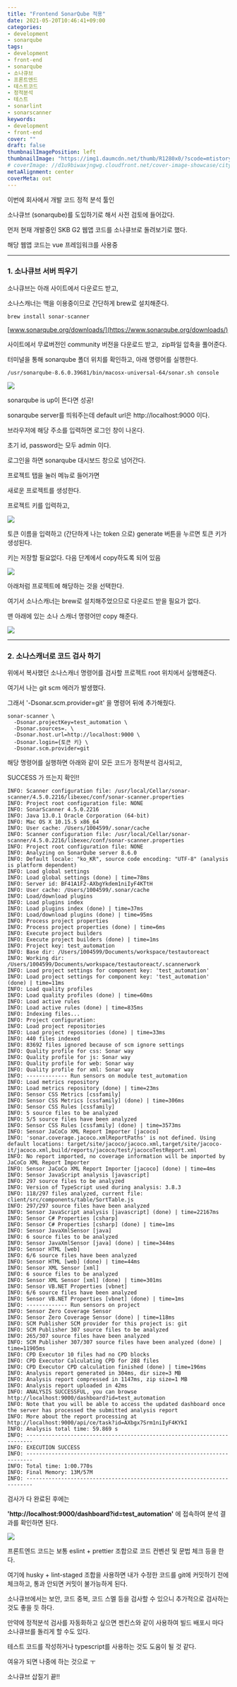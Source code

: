 ```yaml
---
title: "Frontend SonarQube 적용"
date: 2021-05-20T10:46:41+09:00
categories: 
- development
- sonarqube
tags: 
- development
- front-end
- sonarqube
- 소나큐브
- 프론트엔드
- 테스트코드
- 정적분석
- 테스트
- sonarlint
- sonarscanner
keywords: 
- development
- front-end
cover: ""
draft: false
thumbnailImagePosition: left
thumbnailImage: "https://img1.daumcdn.net/thumb/R1280x0/?scode=mtistory2&fname=https%3A%2F%2Fblog.kakaocdn.net%2Fdn%2F0ULxl%2FbtqS3aaXFqL%2Fgr6OAyBjbKpIbwlaVjtPU0%2Fimg.png"
# coverImage: //d1u9biwaxjngwg.cloudfront.net/cover-image-showcase/city.jpg
metaAlignment: center
coverMeta: out
---
```

<!--toc-->

이번에 회사에서 개발 코드 정적 분석 툴인 

소나큐브 (sonarqube)를 도입하기로 해서 사전 검토에 들어갔다. 

먼저 현재 개발중인 SKB G2 웹앱 코드를 소나큐브로 돌려보기로 했다. 

해당 웹앱 코드는 vue 프레임워크를 사용중

-----------------------

### 1\. 소나큐브 서버 띄우기


소나큐브는 아래 사이트에서 다운로드 받고, 

소나스캐너는 맥을 이용중이므로 간단하게 brew로 설치해준다. 

```
brew install sonar-scanner
```

[www.sonarqube.org/downloads/](https://www.sonarqube.org/downloads/)


사이트에서 무료버전인 community 버전을 다운로드 받고,  zip파일 압축을 풀어준다.

터미널을 통해 sonarqube 폴더 위치를 확인하고, 아래 명령어를 실행한다.

```
/usr/sonarqube-8.6.0.39681/bin/macosx-universal-64/sonar.sh console
```

![](https://img1.daumcdn.net/thumb/R1280x0/?scode=mtistory2&fname=https%3A%2F%2Fblog.kakaocdn.net%2Fdn%2FzdbiF%2FbtqSQ6hlHpH%2FoUod8lJky0Ahs20mfkWbf1%2Fimg.png)

sonarqube is up이 뜬다면 성공! 

sonarqube server를 띄워주는데 default url은 http://localhost:9000 이다. 

브라우저에 해당 주소를 입력하면 로그인 창이 나온다. 

초기 id, password는 모두 admin 이다. 

로그인을 하면 sonarqube 대시보드 창으로 넘어간다. 

프로젝트 탭을 눌러 메뉴로 들어가면 

새로운 프로젝트를 생성한다. 

프로젝트 키를 입력하고, 

![](https://img1.daumcdn.net/thumb/R1280x0/?scode=mtistory2&fname=https%3A%2F%2Fblog.kakaocdn.net%2Fdn%2FBSDC6%2FbtqSZyi71Ry%2FSCTQQganWJbqNVdPv5sfuk%2Fimg.png)

토큰 이름을 입력하고 (간단하게 나는 token 으로) generate 버튼을 누르면 토큰 키가 생성된다. 

키는 저장할 필요없다. 다음 단계에서 copy하도록 되어 있음

![](https://img1.daumcdn.net/thumb/R1280x0/?scode=mtistory2&fname=https%3A%2F%2Fblog.kakaocdn.net%2Fdn%2Fbkksq1%2FbtqS3J5eTr3%2FgT9naJVeXcAPpFy6Y0dZPk%2Fimg.png)

아래처럼 프로젝트에 해당하는 것을 선택한다.

여기서 소나스캐너는 brew로 설치해주었으므로 다운로드 받을 필요가 없다.

맨 아래에 있는 소나 스캐너 명령어만 copy 해준다.

![](https://img1.daumcdn.net/thumb/R1280x0/?scode=mtistory2&fname=https%3A%2F%2Fblog.kakaocdn.net%2Fdn%2Fmy1O7%2FbtqSXkMuhBx%2F4oo8oRSuvqwjQeLAQXRPPk%2Fimg.png)

-------------------
### 2\. 소나스캐너로 코드 검사 하기

위에서 복사했던 소나스캐너 명령어를 검사할 프로젝트 root 위치에서 실행해준다. 

여기서 나는 git scm 에러가 발생했다. 

그래서 '\-Dsonar.scm.provider=git' 을 명령어 뒤에 추가해줬다. 

```
sonar-scanner \
  -Dsonar.projectKey=test_automation \
  -Dsonar.sources=. \
  -Dsonar.host.url=http://localhost:9000 \
  -Dsonar.login={토큰 키} \
  -Dsonar.scm.provider=git
```

해당 명령어를 실행하면 아래와 같이 모든 코드가 정적분석 검사되고, 

SUCCESS 가 뜨는지 확인!!

```
INFO: Scanner configuration file: /usr/local/Cellar/sonar-scanner/4.5.0.2216/libexec/conf/sonar-scanner.properties
INFO: Project root configuration file: NONE
INFO: SonarScanner 4.5.0.2216
INFO: Java 13.0.1 Oracle Corporation (64-bit)
INFO: Mac OS X 10.15.5 x86_64
INFO: User cache: /Users/1004599/.sonar/cache
INFO: Scanner configuration file: /usr/local/Cellar/sonar-scanner/4.5.0.2216/libexec/conf/sonar-scanner.properties
INFO: Project root configuration file: NONE
INFO: Analyzing on SonarQube server 8.6.0
INFO: Default locale: "ko_KR", source code encoding: "UTF-8" (analysis is platform dependent)
INFO: Load global settings
INFO: Load global settings (done) | time=78ms
INFO: Server id: BF41A1F2-AXbgYkdem1niIyF4KTtH
INFO: User cache: /Users/1004599/.sonar/cache
INFO: Load/download plugins
INFO: Load plugins index
INFO: Load plugins index (done) | time=37ms
INFO: Load/download plugins (done) | time=95ms
INFO: Process project properties
INFO: Process project properties (done) | time=6ms
INFO: Execute project builders
INFO: Execute project builders (done) | time=1ms
INFO: Project key: test_automation
INFO: Base dir: /Users/1004599/Documents/workspace/testautoreact
INFO: Working dir: /Users/1004599/Documents/workspace/testautoreact/.scannerwork
INFO: Load project settings for component key: 'test_automation'
INFO: Load project settings for component key: 'test_automation' (done) | time=11ms
INFO: Load quality profiles
INFO: Load quality profiles (done) | time=60ms
INFO: Load active rules
INFO: Load active rules (done) | time=835ms
INFO: Indexing files...
INFO: Project configuration:
INFO: Load project repositories
INFO: Load project repositories (done) | time=33ms
INFO: 440 files indexed
INFO: 83692 files ignored because of scm ignore settings
INFO: Quality profile for css: Sonar way
INFO: Quality profile for js: Sonar way
INFO: Quality profile for web: Sonar way
INFO: Quality profile for xml: Sonar way
INFO: ------------- Run sensors on module test_automation
INFO: Load metrics repository
INFO: Load metrics repository (done) | time=23ms
INFO: Sensor CSS Metrics [cssfamily]
INFO: Sensor CSS Metrics [cssfamily] (done) | time=306ms
INFO: Sensor CSS Rules [cssfamily]
INFO: 5 source files to be analyzed
INFO: 5/5 source files have been analyzed
INFO: Sensor CSS Rules [cssfamily] (done) | time=3573ms
INFO: Sensor JaCoCo XML Report Importer [jacoco]
INFO: 'sonar.coverage.jacoco.xmlReportPaths' is not defined. Using default locations: target/site/jacoco/jacoco.xml,target/site/jacoco-it/jacoco.xml,build/reports/jacoco/test/jacocoTestReport.xml
INFO: No report imported, no coverage information will be imported by JaCoCo XML Report Importer
INFO: Sensor JaCoCo XML Report Importer [jacoco] (done) | time=4ms
INFO: Sensor JavaScript analysis [javascript]
INFO: 297 source files to be analyzed
INFO: Version of TypeScript used during analysis: 3.8.3
INFO: 118/297 files analyzed, current file: client/src/components/table/SortTable.js
INFO: 297/297 source files have been analyzed
INFO: Sensor JavaScript analysis [javascript] (done) | time=22167ms
INFO: Sensor C# Properties [csharp]
INFO: Sensor C# Properties [csharp] (done) | time=1ms
INFO: Sensor JavaXmlSensor [java]
INFO: 6 source files to be analyzed
INFO: Sensor JavaXmlSensor [java] (done) | time=344ms
INFO: Sensor HTML [web]
INFO: 6/6 source files have been analyzed
INFO: Sensor HTML [web] (done) | time=44ms
INFO: Sensor XML Sensor [xml]
INFO: 6 source files to be analyzed
INFO: Sensor XML Sensor [xml] (done) | time=301ms
INFO: Sensor VB.NET Properties [vbnet]
INFO: 6/6 source files have been analyzed
INFO: Sensor VB.NET Properties [vbnet] (done) | time=1ms
INFO: ------------- Run sensors on project
INFO: Sensor Zero Coverage Sensor
INFO: Sensor Zero Coverage Sensor (done) | time=118ms
INFO: SCM Publisher SCM provider for this project is: git
INFO: SCM Publisher 307 source files to be analyzed
INFO: 265/307 source files have been analyzed
INFO: SCM Publisher 307/307 source files have been analyzed (done) | time=11905ms
INFO: CPD Executor 10 files had no CPD blocks
INFO: CPD Executor Calculating CPD for 288 files
INFO: CPD Executor CPD calculation finished (done) | time=196ms
INFO: Analysis report generated in 304ms, dir size=3 MB
INFO: Analysis report compressed in 1147ms, zip size=1 MB
INFO: Analysis report uploaded in 42ms
INFO: ANALYSIS SUCCESSFUL, you can browse http://localhost:9000/dashboard?id=test_automation
INFO: Note that you will be able to access the updated dashboard once the server has processed the submitted analysis report
INFO: More about the report processing at http://localhost:9000/api/ce/task?id=AXbgx7Srm1niIyF4KYkI
INFO: Analysis total time: 59.869 s
INFO: ------------------------------------------------------------------------
INFO: EXECUTION SUCCESS
INFO: ------------------------------------------------------------------------
INFO: Total time: 1:00.770s
INFO: Final Memory: 13M/57M
INFO: ------------------------------------------------------------------------
```

검사가 다 완료된 후에는 

**'http://localhost:9000/dashboard?id=test\_automation'** 에 접속하여 분석 결과를 확인하면 된다. 


![](https://img1.daumcdn.net/thumb/R1280x0/?scode=mtistory2&fname=https%3A%2F%2Fblog.kakaocdn.net%2Fdn%2F0ULxl%2FbtqS3aaXFqL%2Fgr6OAyBjbKpIbwlaVjtPU0%2Fimg.png)

프론트엔드 코드는 보통 eslint + prettier 조합으로 코드 컨벤션 및 문법 체크 등을 한다. 

여기에 husky + lint-staged 조합을 사용하면 내가 수정한 코드를 git에 커밋하기 전에 체크하고, 통과 안되면 커밋이 불가능하게 된다. 

소나큐브에서는 보안, 코드 중복, 코드 스멜 등을 검사할 수 있으니 추가적으로 검사하는 것도 좋을 듯 하다. 

만약에 정적분석 검사를 자동화하고 싶으면 젠킨스와 같이 사용하여 빌드 배포시 마다 소나큐브를 돌리게 할 수도 있다. 

테스트 코드를 작성하거나 typescript를 사용하는 것도 도움이 될 것 같다. 

여유가 되면 나중에 하는 것으로 ㅜ

소나큐브 삽질기 끝!!